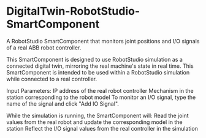 # DigitalTwin-RobotStudio-SmartComponent
A RobotStudio SmartComponent that monitors joint positions and I/O signals of a real ABB robot controller.

This SmartComponent is designed to use RobotStudio simulation as a connected digital twin, mirroring the real machine's state in real time.
This SmartComponent is intended to be used within a RobotStudio simulation while connected to a real controller.

Input Parameters:
IP address of the real robot controller
Mechanism in the station corresponding to the robot model
To monitor an I/O signal, type the name of the signal and click "Add IO Signal".

While the simulation is running, the SmartComponent will:
Read the joint values from the real robot and update the corresponding model in the station
Reflect the I/O signal values from the real controller in the simulation
